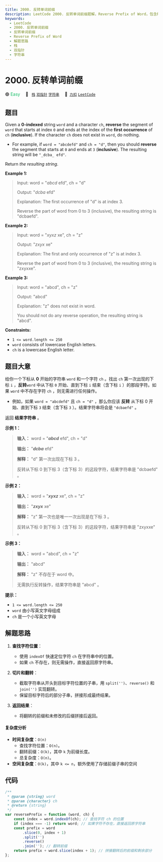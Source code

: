 ```yaml
---
title: 2000. 反转单词前缀
description: LeetCode 2000. 反转单词前缀题解，Reverse Prefix of Word，包含解题思路、复杂度分析以及完整的 JavaScript 代码实现。
keywords:
  - LeetCode
  - 2000. 反转单词前缀
  - 反转单词前缀
  - Reverse Prefix of Word
  - 解题思路
  - 栈
  - 双指针
  - 字符串
---
```


# 2000. 反转单词前缀

🟢 <font color=#15bd66>Easy</font>&emsp; 🔖&ensp; [`栈`](/tag/stack.md) [`双指针`](/tag/two-pointers.md) [`字符串`](/tag/string.md)&emsp; 🔗&ensp;[`力扣`](https://leetcode.cn/problems/reverse-prefix-of-word) [`LeetCode`](https://leetcode.com/problems/reverse-prefix-of-word)

## 题目

Given a **0-indexed** string `word` and a character `ch`, **reverse** the
segment of `word` that starts at index `0` and ends at the index of the
**first occurrence** of `ch` (**inclusive**). If the character `ch` does not
exist in `word`, do nothing.

- For example, if `word = "abcdefd"` and `ch = "d"`, then you should **reverse** the segment that starts at `0` and ends at `3` (**inclusive**). The resulting string will be `"_dcba_ efd"`.

Return _the resulting string_.

**Example 1:**

> Input: word = "_abcd_ efd", ch = "d"
>
> Output: "_dcba_ efd"
>
> Explanation: The first occurrence of "d" is at index 3.
>
> Reverse the part of word from 0 to 3 (inclusive), the resulting string is "dcbaefd".

**Example 2:**

> Input: word = "_xyxz_ xe", ch = "z"
>
> Output: "_zxyx_ xe"
>
> Explanation: The first and only occurrence of "z" is at index 3.
>
> Reverse the part of word from 0 to 3 (inclusive), the resulting string is "zxyxxe".

**Example 3:**

> Input: word = "abcd", ch = "z"
>
> Output: "abcd"
>
> Explanation: "z" does not exist in word.
>
> You should not do any reverse operation, the resulting string is "abcd".

**Constraints:**

- `1 <= word.length <= 250`
- `word` consists of lowercase English letters.
- `ch` is a lowercase English letter.

## 题目大意

给你一个下标从 **0** 开始的字符串 `word` 和一个字符 `ch` 。找出 `ch` 第一次出现的下标 `i` ，**反转**`word` 中从下标 `0` 开始、直到下标 `i` 结束（含下标 `i` ）的那段字符。如果 `word` 中不存在字符 `ch` ，则无需进行任何操作。

- 例如，如果 `word = "abcdefd"` 且 `ch = "d"` ，那么你应该 **反转** 从下标 0 开始、直到下标 `3` 结束（含下标 `3` ）。结果字符串将会是 `"dcbaefd"` 。

返回 **结果字符串** 。

**示例 1：**

> **输入：** word = "_**abcd**_ efd", ch = "d"
>
> **输出：** "_**dcba**_ efd"
>
> **解释：** "d" 第一次出现在下标 3 。
>
> 反转从下标 0 到下标 3（含下标 3）的这段字符，结果字符串是 "dcbaefd" 。

**示例 2：**

> **输入：** word = "_**xyxz**_ xe", ch = "z"
>
> **输出：** "_**zxyx**_ xe"
>
> **解释：** "z" 第一次也是唯一一次出现是在下标 3 。
>
> 反转从下标 0 到下标 3（含下标 3）的这段字符，结果字符串是 "zxyxxe" 。

**示例 3：**

> **输入：** word = "abcd", ch = "z"
>
> **输出：** "abcd"
>
> **解释：** "z" 不存在于 word 中。
>
> 无需执行反转操作，结果字符串是 "abcd" 。

**提示：**

- `1 <= word.length <= 250`
- `word` 由小写英文字母组成
- `ch` 是一个小写英文字母

## 解题思路

1. **查找字符位置**：

   - 使用 `indexOf` 快速定位字符 `ch` 在字符串中的位置。
   - 如果 `ch` 不存在，则无需操作，直接返回原字符串。

2. **切片和翻转**：

   - 截取字符串从开头到目标字符位置的子串，用 `split('')`、`reverse()` 和 `join('')` 实现翻转。
   - 保留目标字符后的部分子串，拼接形成最终结果。

3. **返回结果**：
   - 将翻转的前缀和未修改的后缀拼接后返回。

#### 复杂度分析

- **时间复杂度**：`O(n)`
  - 查找字符位置：`O(n)`。
  - 翻转前缀：`O(k)`，其中 `k` 为前缀长度。
  - 总复杂度：`O(n)`。
- **空间复杂度**：`O(k)`，其中 `k <= n`，额外使用了存储前缀子串的空间

## 代码

```javascript
/**
 * @param {string} word
 * @param {character} ch
 * @return {string}
 */
var reversePrefix = function (word, ch) {
	const index = word.indexOf(ch); // 查找字符 ch 的位置
	if (index === -1) return word; // 如果字符不存在，直接返回原字符串
	const prefix = word
		.slice(0, index + 1)
		.split('')
		.reverse()
		.join(''); // 翻转前缀
	return prefix + word.slice(index + 1); // 拼接翻转后的前缀和剩余部分
};
```
